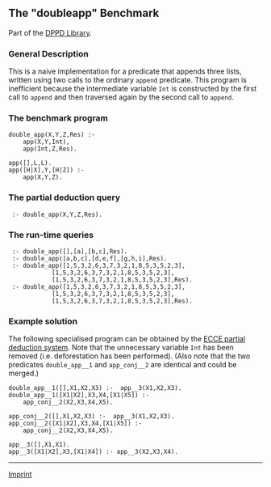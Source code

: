 The "doubleapp" Benchmark
-------------------------

Part of the [DPPD Library](../dppd.html).

### General Description

This is a naive implementation for a predicate that appends three lists,
written using two calls to the ordinary `append` predicate. This program
is inefficient because the intermediate variable `Int` is constructed by
the first call to `append` and then traversed again by the second call
to `append`.

### The benchmark program

    double_app(X,Y,Z,Res) :-
        app(X,Y,Int),
        app(Int,Z,Res).

    app([],L,L).
    app([H|X],Y,[H|Z]) :-
        app(X,Y,Z).

### The partial deduction query

     :- double_app(X,Y,Z,Res).

### The run-time queries

     :- double_app([],[a],[b,c],Res).
     :- double_app([a,b,c],[d,e,f],[g,h,i],Res).
     :- double_app([1,5,3,2,6,3,7,3,2,1,8,5,3,5,2,3],
                [1,5,3,2,6,3,7,3,2,1,8,5,3,5,2,3],
                [1,5,3,2,6,3,7,3,2,1,8,5,3,5,2,3],Res).
     :- double_app([1,5,3,2,6,3,7,3,2,1,8,5,3,5,2,3],
                [1,5,3,2,6,3,7,3,2,1,8,5,3,5,2,3],
                [1,5,3,2,6,3,7,3,2,1,8,5,3,5,2,3],Res).

### Example solution

The following specialised program can be obtained by the [ECCE partial
deduction system](/~mal/systems/ecce.html). Note that the unnecessary
variable `Int` has been removed (i.e. deforestation has been performed).
(Also note that the two predicates `double_app__1` and `app_conj__2` are
identical and could be merged.)

    double_app__1([],X1,X2,X3) :-  app__3(X1,X2,X3).
    double_app__1([X1|X2],X3,X4,[X1|X5]) :- 
        app_conj__2(X2,X3,X4,X5).

    app_conj__2([],X1,X2,X3) :-  app__3(X1,X2,X3).
    app_conj__2([X1|X2],X3,X4,[X1|X5]) :- 
        app_conj__2(X2,X3,X4,X5).

    app__3([],X1,X1).
    app__3([X1|X2],X3,[X1|X4]) :- app__3(X2,X3,X4).

------------------------------------------------------------------------

[Imprint](http://www.stups.uni-duesseldorf.de/w/Imprint)
